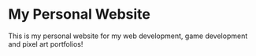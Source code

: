 # My Personal Website 
This is my personal website for my web development, game development and pixel art portfolios!
